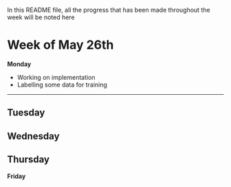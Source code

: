 In this README file, all the progress that has been made throughout the week will be noted here

# Week of May 26th
**Monday**
- Working on implementation
- Labelling some data for training
---
**Tuesday**
---
**Wednesday**
---
**Thursday**
---
**Friday**
